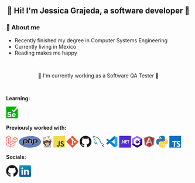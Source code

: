 <h2 align="center"> 🌟 Hi! I'm Jessica Grajeda, a software developer 🌟 </h2>

### 📝 About me


- Recently finished my degree in Computer Systems Engineering
- Currently living in Mexico
- Reading makes me happy


</br>

<p align="center"> 💜 I'm currently working as a Software QA Tester 💜 </p>

</br>


**Learning:**

<a href="https://www.selenium.dev/" title="Selenium"><img src="icons/selenium.png" /></a>

**Previously worked with:**

<a href="https://laravel.com/" title="Laravel"><img src="icons/laravel.png" /></a>
<a href="https://www.php.net/" title="PHP"><img src="icons/php.png" /></a>
<a href="https://getcomposer.org/" title="Composer"><img src="icons/composer.png" /></a>
<a href="https://en.wikipedia.org/wiki/JavaScript" title="JavaScript"><img src="icons/javascript.png" /></a>
<a href="https://git-scm.com/" title="Git"><img src="icons/git.png" /></a>
<a href="https://github.com/" title="GitHub"><img src="icons/github.png" /></a>
<a href="https://www.mysql.com/" title="MySQL"><img src="icons/mysql.png" /></a>
<a href="https://code.visualstudio.com/" title="Visual Studio Code"><img src="icons/vscode.png" /></a>
<a href="https://dotnet.microsoft.com/" title="dotNet"><img src="icons/dotnet.png" /></a>
<a href="http://csharp.net/" title="C#"><img src="icons/csharp.png" /></a>
<a href="https://angular.io/" title="Angular"><img src="icons/angular.png" /></a>
<a href="https://www.python.org/" title="Python"><img src="icons/python.png" /></a>
<a href="https://www.typescriptlang.org/" title="TypeScript"><img src="icons/typescript.png" /></a>

**Socials:**

[![GitHub](icons/github.png)](https://github.com/arvafik)
[![LinkedIn](icons/linkedin.png)](https://www.linkedin.com/in/arvafik/)
